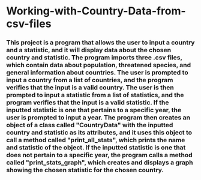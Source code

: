 # Working-with-Country-Data-from-csv-files

### This project is a program that allows the user to input a country and a statistic, and it will display data about the chosen country and statistic. The program imports three .csv files, which contain data about population, threatened species, and general information about countries. The user is prompted to input a country from a list of countries, and the program verifies that the input is a valid country. The user is then prompted to input a statistic from a list of statistics, and the program verifies that the input is a valid statistic. If the inputted statistic is one that pertains to a specific year, the user is prompted to input a year. The program then creates an object of a class called "CountryData" with the inputted country and statistic as its attributes, and it uses this object to call a method called "print_all_stats", which prints the name and statistic of the object. If the inputted statistic is one that does not pertain to a specific year, the program calls a method called "print_stats_graph", which creates and displays a graph showing the chosen statistic for the chosen country.

